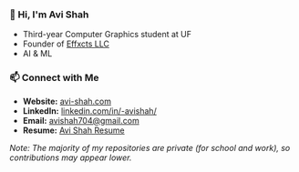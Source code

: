 ### 👋 Hi, I'm Avi Shah
- Third-year Computer Graphics student at UF
- Founder of [Effxcts LLC](https://www.effxcts.com)
- AI & ML

### 📫 Connect with Me
- **Website:** [avi-shah.com](https://www.avi-shah.com)
- **LinkedIn:** [linkedin.com/in/-avishah/](https://www.linkedin.com/in/-avishah/)
- **Email:** [avishah704@gmail.com](mailto:avishah704@gmail.com)
- **Resume:** [Avi Shah Resume](https://avi-shah.com/assets/Avi_Shah_Resume.pdf)

_Note: The majority of my repositories are private (for school and work), so contributions may appear lower._
